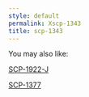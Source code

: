 ```yaml
---
style: default
permalink: Xscp-1343
title: scp-1343
---
```

You may also like:

[SCP-1922-J](http://scp-wiki.net/scp-1922-j)

[SCP-1377](http://scp-wiki.net/scp-1377)

